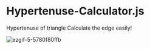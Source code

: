 # Hypertenuse-Calculator.js
Hypertenuse of triangle Calculate the edge easily!

![ezgif-5-5780f80ffb](https://user-images.githubusercontent.com/112738975/188606389-721b3568-27a8-4b4c-bbe4-b06c3a9a24d5.gif)
